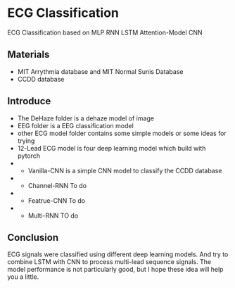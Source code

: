 # ECG Classification

ECG Classification based on MLP RNN LSTM Attention-Model CNN
## Materials

* MIT Arrythmia database and MIT Normal Sunis Database
* CCDD database

## Introduce
* The DeHaze folder is a dehaze model of image
* EEG folder is a EEG classification model
* other ECG model folder contains some simple models or some ideas for trying
* 12-Lead ECG model is four deep learning model which build with pytorch
* * Vanilla-CNN is a simple CNN model to classify the CCDD database
* * Channel-RNN To do
* * Featrue-CNN To do
* * Multi-RNN TO do

## Conclusion
ECG signals were classified using different deep learning models. And try to combine LSTM with CNN to process multi-lead sequence signals.
The model performance is not particularly good, but I hope these idea will help you a little.
